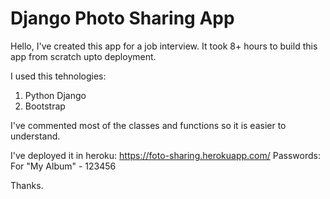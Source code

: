 # Django Photo Sharing App

Hello, I've created this app for a job interview. It took 8+ hours to build this app from scratch upto deployment.

I used this tehnologies:

01. Python Django
02. Bootstrap

I've commented most of the classes and functions so it is easier to understand.

I've deployed it in heroku: https://foto-sharing.herokuapp.com/
Passwords:
For "My Album" - 123456

Thanks.

